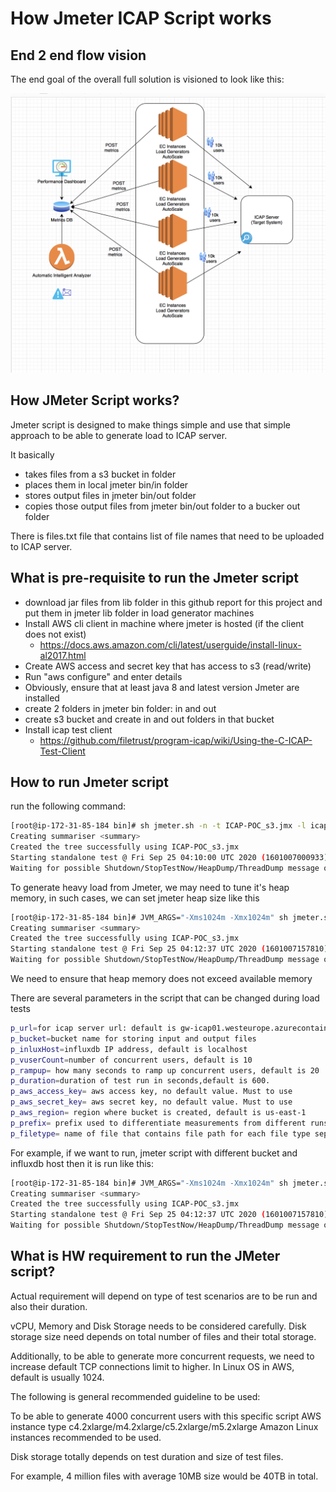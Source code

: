 # How Jmeter ICAP Script works

## End 2 end flow vision
The end goal of the overall full solution is visioned to look like this:

![vm_load_vision](img/virtual_machine_based_load_vision.png)

## How JMeter Script works?

Jmeter script is designed to make things simple and use that simple approach to be able to generate load to ICAP server.

It basically 
- takes files from a s3 bucket in folder
- places them in local jmeter bin/in folder
- stores output files in jmeter bin/out folder
- copies those output files from jmeter bin/out folder to a bucker out folder 

There is files.txt file that contains list of file names that need to be uploaded to ICAP server.

## What is pre-requisite to run the Jmeter script
- download jar files from lib folder in this github report for this project and put them in jmeter lib folder in load generator machines
- Install AWS cli client in machine where jmeter is hosted (if the client does not exist)
    - https://docs.aws.amazon.com/cli/latest/userguide/install-linux-al2017.html
- Create AWS access and secret key that has access to s3 (read/write)
- Run "aws configure" and enter details 
- Obviously, ensure that at least java 8 and latest version Jmeter are installed
- create 2 folders in jmeter bin folder: in and out
- create s3 bucket and create in and out folders in that bucket
- Install icap test client
    - https://github.com/filetrust/program-icap/wiki/Using-the-C-ICAP-Test-Client



## How to run Jmeter script

run the following command:
```bash
[root@ip-172-31-85-184 bin]# sh jmeter.sh -n -t ICAP-POC_s3.jmx -l icaptest-s32.log
Creating summariser <summary>
Created the tree successfully using ICAP-POC_s3.jmx
Starting standalone test @ Fri Sep 25 04:10:00 UTC 2020 (1601007000933)
Waiting for possible Shutdown/StopTestNow/HeapDump/ThreadDump message on port 4445
```

To generate heavy load from Jmeter, we may need to tune it's heap memory, in such cases, we can set jmeter heap size like this

```bash
[root@ip-172-31-85-184 bin]# JVM_ARGS="-Xms1024m -Xmx1024m" sh jmeter.sh -n -t ICAP-POC_s3.jmx -l icaptest-s33.log
Creating summariser <summary>
Created the tree successfully using ICAP-POC_s3.jmx
Starting standalone test @ Fri Sep 25 04:12:37 UTC 2020 (1601007157810)
Waiting for possible Shutdown/StopTestNow/HeapDump/ThreadDump message on port 4445
```
We need to ensure that heap memory does not exceed available memory

There are several parameters in the script that can be changed during load tests
```bash
p_url=for icap server url: default is gw-icap01.westeurope.azurecontainer.io
p_bucket=bucket name for storing input and output files
p_inluxHost=influxdb IP address, default is localhost
p_vuserCount=number of concurrent users, default is 10
p_rampup= how many seconds to ramp up concurrent users, default is 20
p_duration=duration of test run in seconds,default is 600.
p_aws_access_key= aws access key, no default value. Must to use
p_aws_secret_key= aws secret key, no default value. Must to use
p_aws_region= region where bucket is created, default is us-east-1
p_prefix= prefix used to differentiate measurements from different runs, default is demo. 
p_filetype= name of file that contains file path for each file type separately, default is files. For example, if file type os doc then there needs to be doc.txt file with path defaults of doc files.
```
For example, if we want to run, jmeter script with different bucket and influxdb host then it is run like this:
```bash
[root@ip-172-31-85-184 bin]# JVM_ARGS="-Xms1024m -Xmx1024m" sh jmeter.sh -n -t ICAP-POC_s3.jmx -Jp_aws_access=accesskeyhere -Jp_aws_secret_key=secretkeyhere -Jp_bucket=aws-testengine-s3 -Jp_influxHost=10.112.0.112 -Jp_prefix=myprefix -Jp_filetype=doc -l icaptest-s33.log
Creating summariser <summary>
Created the tree successfully using ICAP-POC_s3.jmx
Starting standalone test @ Fri Sep 25 04:12:37 UTC 2020 (1601007157810)
Waiting for possible Shutdown/StopTestNow/HeapDump/ThreadDump message on port 4445
```

## What is HW requirement to run the JMeter script?

Actual requirement will depend on type of test scenarios are to be run and also their duration.

vCPU, Memory and Disk Storage needs to be considered carefully. Disk storage size need depends on total number of files and their total storage. 

Additionally, to be able to generate more concurrent requests, we need to increase default TCP connections limit to higher. In Linux OS in AWS, default is usually 1024.

The following is general recommended guideline to be used:

To be able to generate 4000 concurrent users with this specific script AWS instance type c4.2xlarge/m4.2xlarge/c5.2xlarge/m5.2xlarge Amazon Linux instances recommended to be used.

Disk storage totally depends on test duration and size of test files. 

For example, 4 million files with average 10MB size would be 40TB in total.


